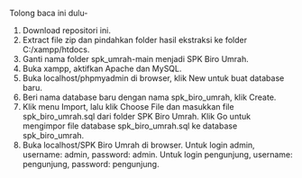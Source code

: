 Tolong baca ini dulu-
1) Download repositori ini.
2) Extract file zip dan pindahkan folder hasil ekstraksi ke folder C:/xampp/htdocs.
3) Ganti nama folder spk_umrah-main menjadi SPK Biro Umrah.
4) Buka xampp, aktifkan Apache dan MySQL.
5) Buka localhost/phpmyadmin di browser, klik New untuk buat database baru.
6) Beri nama database baru dengan nama spk_biro_umrah, klik Create.
7) Klik menu Import, lalu klik Choose File dan masukkan file spk_biro_umrah.sql dari folder SPK Biro Umrah. Klik Go untuk mengimpor file database spk_biro_umrah.sql ke database spk_biro_umrah.
8) Buka localhost/SPK Biro Umrah di browser. Untuk login admin, username: admin, password: admin.
Untuk login pengunjung, username: pengunjung, password: pengunjung.